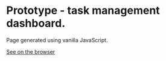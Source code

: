 # Prototype - task management dashboard.

Page generated using vanilla JavaScript.

<a href="https://mayconpcampos.github.io/Gerenciador-prototipo/" target="_blank">See on the browser</a>
